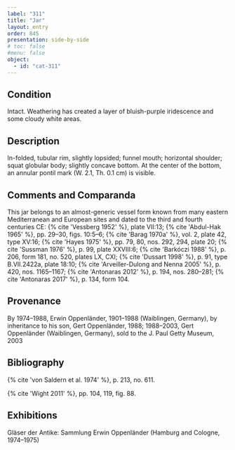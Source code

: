 ```yaml
---
label: "311"
title: "Jar"
layout: entry
order: 845
presentation: side-by-side
# toc: false
#menu: false 
object:
  - id: "cat-311"
---
```


## Condition

Intact. Weathering has created a layer of bluish-purple iridescence and some cloudy white areas.

## Description

In-folded, tubular rim, slightly lopsided; funnel mouth; horizontal shoulder; squat globular body; slightly concave bottom. At the center of the bottom, an annular pontil mark (W. 2.1, Th. 0.1 cm) is visible.

## Comments and Comparanda

This jar belongs to an almost-generic vessel form known from many eastern Mediterranean and European sites and dated to the third and fourth centuries CE: {% cite 'Vessberg 1952' %}, plate VII:13; {% cite 'Abdul-Hak 1965' %}, pp. 29–30, figs. 10:5–6; {% cite 'Barag 1970a' %}, vol. 2, plate 42, type XV:16; {% cite 'Hayes 1975' %}, pp. 79, 80, nos. 292, 294, plate 20; {% cite 'Sussman 1976' %}, p. 99, plate XXVIII:6; {% cite 'Barkóczi 1988' %}, p. 206, form 181, no. 520, plates LX, CXI; {% cite 'Dussart 1998' %}, p. 91, type B.VII.2422a, plate 18:10; {% cite 'Arveiller-Dulong and Nenna 2005' %}, p. 420, nos. 1165–1167; {% cite 'Antonaras 2012' %}, p. 194, nos. 280–281; {% cite 'Antonaras 2017' %}, p. 134, form 104.

## Provenance

By 1974–1988, Erwin Oppenländer, 1901–1988 (Waiblingen, Germany), by inheritance to his son, Gert Oppenländer, 1988; 1988–2003, Gert Oppenländer (Waiblingen, Germany), sold to the J. Paul Getty Museum, 2003

## Bibliography

{% cite 'von Saldern et al. 1974' %}, p. 213, no. 611.

{% cite 'Wight 2011' %}, pp. 104, 119, fig. 88.

## Exhibitions

Gläser der Antike: Sammlung Erwin Oppenländer (Hamburg and Cologne, 1974–1975)